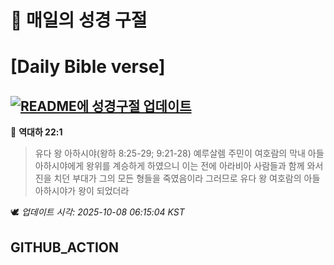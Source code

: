 # 🙏 매일의 성경 구절
# [Daily Bible verse]
## [![README에 성경구절 업데이트](https://github.com/DONGSUKA/first_test/actions/workflows/update-readme-bible.yml/badge.svg)](https://github.com/DONGSUKA/first_test/actions/workflows/update-readme-bible.yml)
<!-- START_BIBLE_VERSE -->
📖 **역대하 22:1**
> 유다 왕 아하시야(왕하 8:25-29; 9:21-28) 예루살렘 주민이 여호람의 막내 아들 아하시야에게 왕위를 계승하게 하였으니 이는 전에 아라비아 사람들과 함께 와서 진을 치던 부대가 그의 모든 형들을 죽였음이라 그러므로 유다 왕 여호람의 아들 아하시야가 왕이 되었더라

🕊️ _업데이트 시각: 2025-10-08 06:15:04 KST_
  <!-- END_BIBLE_VERSE -->
## GITHUB_ACTION

